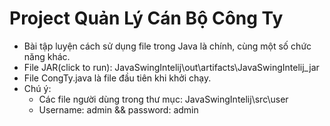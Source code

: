 # Project Quản Lý Cán Bộ Công Ty
- Bài tập luyện cách sử dụng file trong Java là chính, cùng một số chức năng khác.
- File JAR(click to run): JavaSwingIntelij\out\artifacts\JavaSwingIntelij_jar
- File CongTy.java là file đầu tiên khi khởi chạy.
- Chú ý: 
	+ Các file người dùng trong thư mục: JavaSwingIntelij\src\user
	+ Username: admin && password: admin
